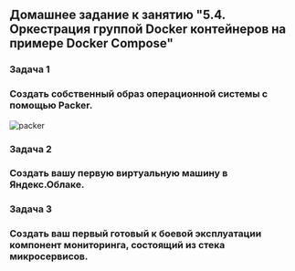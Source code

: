 ## Домашнее задание к занятию "5.4. Оркестрация группой Docker контейнеров на примере Docker Compose"
### Задача 1
### Создать собственный образ операционной системы с помощью Packer.
![packer](c:/desktop/capture.png)
### Задача 2
### Создать вашу первую виртуальную машину в Яндекс.Облаке.

### Задача 3
### Создать ваш первый готовый к боевой эксплуатации компонент мониторинга, состоящий из стека микросервисов.
